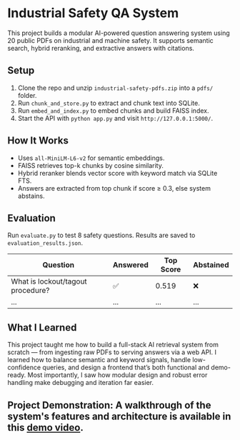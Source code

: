 # Industrial Safety QA System

This project builds a modular AI-powered question answering system using 20 public PDFs on industrial and machine safety. It supports semantic search, hybrid reranking, and extractive answers with citations.

##  Setup

1. Clone the repo and unzip `industrial-safety-pdfs.zip` into a `pdfs/` folder.
2. Run `chunk_and_store.py` to extract and chunk text into SQLite.
3. Run `embed_and_index.py` to embed chunks and build FAISS index.
4. Start the API with `python app.py` and visit `http://127.0.0.1:5000/`.

##  How It Works

- Uses `all-MiniLM-L6-v2` for semantic embeddings.
- FAISS retrieves top-k chunks by cosine similarity.
- Hybrid reranker blends vector score with keyword match via SQLite FTS.
- Answers are extracted from top chunk if score ≥ 0.3, else system abstains.

##  Evaluation

Run `evaluate.py` to test 8 safety questions. Results are saved to `evaluation_results.json`.

| Question | Answered | Top Score | Abstained |
|----------|----------|-----------|-----------|
| What is lockout/tagout procedure? | ✅ | 0.519 | ❌ |
| ... | ... | ... | ... |

##  What I Learned

This project taught me how to build a full-stack AI retrieval system from scratch — from ingesting raw PDFs to serving answers via a web API. I learned how to balance semantic and keyword signals, handle low-confidence queries, and design a frontend that’s both functional and demo-ready. Most importantly, I saw how modular design and robust error handling make debugging and iteration far easier.
## Project Demonstration: A walkthrough of the system's features and architecture is available in this [demo video](https://youtu.be/3INHhsTghiY).
